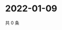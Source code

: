# 2022-01-09

共 0 条

<!-- BEGIN WEIBO -->
<!-- 最后更新时间 Sun Jan 09 2022 17:11:53 GMT+0800 (China Standard Time) -->

<!-- END WEIBO -->
